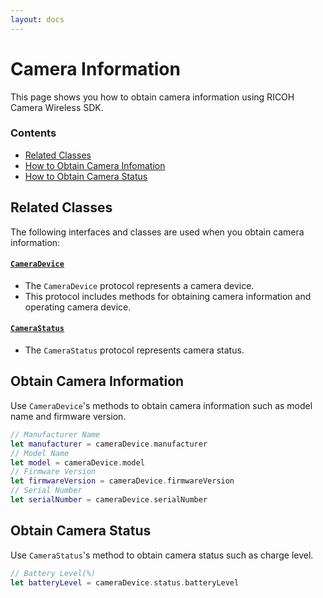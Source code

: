 ```yaml
---
layout: docs
---
```


# Camera Information

This page shows you how to obtain camera information using RICOH Camera Wireless SDK.

### Contents

* [Related Classes](#related-classes)
* [How to Obtain Camera Infomation](#obtain-camera-information)
* [How to Obtain Camera Status](#obtain-camera-status)

<a name="related-classes"></a>
## Related Classes

The following interfaces and classes are used when you obtain camera information:

#### [`CameraDevice`](../../api_reference/Protocols/CameraDevice.html)

* The `CameraDevice` protocol represents a camera device.
* This protocol includes methods for obtaining camera information and operating camera device.

#### [`CameraStatus`](../../api_reference/Protocols/CameraStatus.html)

* The `CameraStatus` protocol represents camera status.

<a name="obtain-camera-information"></a>
## Obtain Camera Information

Use `CameraDevice`'s methods to obtain camera information such as model name and firmware version.

```swift
// Manufacturer Name
let manufacturer = cameraDevice.manufacturer
// Model Name
let model = cameraDevice.model
// Firmware Version
let firmwareVersion = cameraDevice.firmwareVersion
// Serial Number
let serialNumber = cameraDevice.serialNumber
```

<a name="obtain-camera-status"></a>
## Obtain Camera Status

Use `CameraStatus`'s method to obtain camera status such as charge level.

```swift
// Battery Level(%)
let batteryLevel = cameraDevice.status.batteryLevel
```
